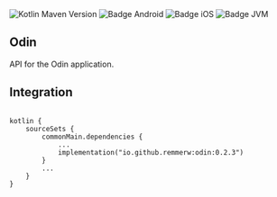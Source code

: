 <div>
    <div>
        <img src="https://img.shields.io/maven-central/v/io.github.remmerw/odin" alt="Kotlin Maven Version" />
        <img src="https://img.shields.io/badge/Platform-Android-brightgreen.svg?logo=android" alt="Badge Android" />
        <img src="https://img.shields.io/badge/Platform-iOS%20%2F%20macOS-lightgrey.svg?logo=apple" alt="Badge iOS" />
        <img src="https://img.shields.io/badge/Platform-JVM-8A2BE2.svg?logo=openjdk" alt="Badge JVM" />
    </div>
</div>

## Odin
API for the Odin application.

## Integration

```
    
kotlin {
    sourceSets {
        commonMain.dependencies {
            ...
            implementation("io.github.remmerw:odin:0.2.3")
        }
        ...
    }
}